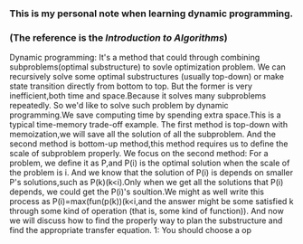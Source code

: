 ### This is my personal note when learning dynamic programming.
### (The reference is the *Introduction to Algorithms*)
Dynamic programming: It's a method that could through combining subproblems(optimal substructure) to sovle optimization problem.
We can recursively solve some optimal substructures (usually top-down) or make state transition directly from bottom to top.
But the former is very inefficient,both time and space.Because it solves many subproblems repeatedly.
So we'd like to solve such problem by dynamic programming.We save computing time by spending extra space.This is a typical time-memory trade-off example.
The first method is top-down with memoization,we will save all the solution of all the subproblem.
And the second method is bottom-up method,this method requires us to define the scale of subproblem properly.
We focus on the second method:
         For a problem, we define it as P,and P(i) is the optimal solution when the scale of the problem is i.
         And we know that the solution of P(i) is depends on smaller P's solutions,such as P(k)(k<i).Only when we get all the solutions that P(i) depends,
         we could get the P(i)'s soultion.We might as well write this process as P(i)=max(fun(p(k))(k<i,and the answer might be some satisfied k through some kind of operation (that is, some kind of function)).
And now we will discuss how to find the properly way to plan the substructure and find the appropriate transfer equation. 
1: You should choose a op
